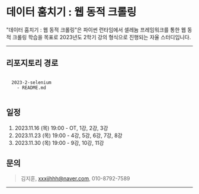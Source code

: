 데이터 훔치기 : 웹 동적 크롤링
===

"데이터 훔치기 : 웹 동적 크롤링"은 파이썬 런타임에서 셀레늄 프레임워크를 통한 웹 동적 크롤링 학습을 목표로 2023년도 2학기 강의 형식으로 진행되는 자율 스터디입니다.

---

## 리포지토리 경로

<pre><code>
  2023-2-selenium
    - README.md

</code></pre>

## 일정

1. 2023.11.16 (목) 19:00 - OT, 1강, 2강, 3강
2. 2023.11.23 (목) 19:00 - 4강, 5강, 6강, 7강, 8강
3. 2023.11.30 (목) 19:00 - 9강, 10강, 11강



## 문의

> 김지훈, xxxjjhhh@naver.com, 010-8792-7589


---
